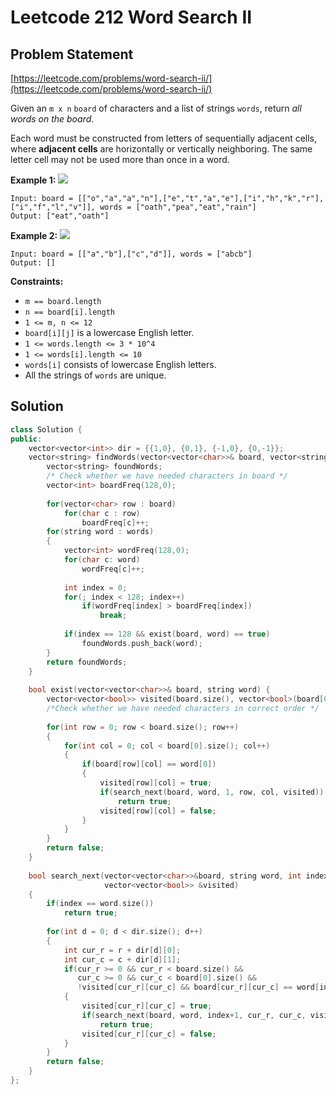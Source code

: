 # Leetcode 212 Word Search II

## Problem Statement

[https://leetcode.com/problems/word-search-ii/](https://leetcode.com/problems/word-search-ii/)

Given an `m x n` `board` of characters and a list of strings `words`, return _all words on the board_.

Each word must be constructed from letters of sequentially adjacent cells, where **adjacent cells** are horizontally or vertically neighboring. The same letter cell may not be used more than once in a word.

**Example 1:** ![](https://assets.leetcode.com/uploads/2020/11/07/search1.jpg)

```text
Input: board = [["o","a","a","n"],["e","t","a","e"],["i","h","k","r"],["i","f","l","v"]], words = ["oath","pea","eat","rain"]
Output: ["eat","oath"]
```

**Example 2:** ![](https://assets.leetcode.com/uploads/2020/11/07/search2.jpg)

```text
Input: board = [["a","b"],["c","d"]], words = ["abcb"]
Output: []
```

**Constraints:**

* `m == board.length`
* `n == board[i].length`
* `1 <= m, n <= 12`
* `board[i][j]` is a lowercase English letter.
* `1 <= words.length <= 3 * 10^4`
* `1 <= words[i].length <= 10`
* `words[i]` consists of lowercase English letters.
* All the strings of `words` are unique.

## Solution

```cpp
class Solution {
public:
    vector<vector<int>> dir = {{1,0}, {0,1}, {-1,0}, {0,-1}};
    vector<string> findWords(vector<vector<char>>& board, vector<string>& words) {
        vector<string> foundWords;
        /* Check whether we have needed characters in board */
        vector<int> boardFreq(128,0);
        
        for(vector<char> row : board)
            for(char c : row)
                boardFreq[c]++;
        for(string word : words)
        {
            vector<int> wordFreq(128,0);
            for(char c: word)
                wordFreq[c]++;
            
            int index = 0;
            for(; index < 128; index++)
                if(wordFreq[index] > boardFreq[index])
                    break;
            
            if(index == 128 && exist(board, word) == true)
                foundWords.push_back(word);
        }
        return foundWords;
    }
        
    bool exist(vector<vector<char>>& board, string word) {
        vector<vector<bool>> visited(board.size(), vector<bool>(board[0].size(), false));
        /*Check whether we have needed characters in correct order */
        
        for(int row = 0; row < board.size(); row++)
        {
            for(int col = 0; col < board[0].size(); col++)
            {
                if(board[row][col] == word[0])
                {
                    visited[row][col] = true;
                    if(search_next(board, word, 1, row, col, visited))
                        return true;
                    visited[row][col] = false;
                }
            }
        }
        return false;
    }
    
    bool search_next(vector<vector<char>>&board, string word, int index, int r, int c,
                     vector<vector<bool>> &visited)
    {
        if(index == word.size())
            return true;
        
        for(int d = 0; d < dir.size(); d++)
        {
            int cur_r = r + dir[d][0];
            int cur_c = c + dir[d][1];
            if(cur_r >= 0 && cur_r < board.size() &&
               cur_c >= 0 && cur_c < board[0].size() &&
               !visited[cur_r][cur_c] && board[cur_r][cur_c] == word[index])
            {
                visited[cur_r][cur_c] = true;
                if(search_next(board, word, index+1, cur_r, cur_c, visited))
                    return true;
                visited[cur_r][cur_c] = false;
            }
        }
        return false;
    }
};
```

